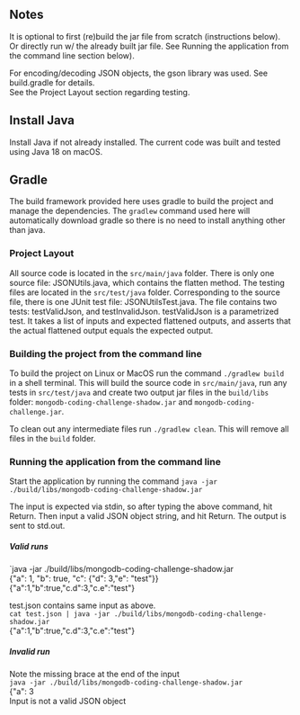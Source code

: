 ## Notes

It is optional to first (re)build the jar file from scratch (instructions below).<br/>
Or directly run w/ the already built jar file. See Running the application from the command line section below).

For encoding/decoding JSON objects, the gson library was used. See build.gradle for details.<br/>
See the Project Layout section regarding testing.

## Install Java

Install Java if not already installed. The current code was built and tested using Java 18 on macOS.

## Gradle

The build framework provided here uses gradle to build the project and manage the dependencies.  The `gradlew` command used here will
automatically download gradle so there is no need to install anything other than java.

### Project Layout

All source code is located in the `src/main/java` folder.
There is only one source file: JSONUtils.java, which contains the flatten method.
The testing files are located in the `src/test/java` folder.
Corresponding to the source file, there is one JUnit test file: JSONUtilsTest.java.
The file contains two tests: testValidJson, and testInvalidJson.
testValidJson is a parametrized test.
It takes a list of inputs and expected flattened outputs, and asserts that the actual flattened output equals the expected output.

### Building the project from the command line

To build the project on Linux or MacOS run the command `./gradlew build` 
in a shell terminal.  This will build the source code in
`src/main/java`, run any tests in `src/test/java` and create two output
jar files in the `build/libs` folder: `mongodb-coding-challenge-shadow.jar` and `mongodb-coding-challenge.jar`.

To clean out any intermediate files run `./gradlew clean`.  This will remove all files in the `build` folder.

### Running the application from the command line

Start the application by running the command
`java -jar ./build/libs/mongodb-coding-challenge-shadow.jar`

The input is expected via stdin, so after typing the above command, hit Return.
Then input a valid JSON object string, and hit Return.
The output is sent to std.out.

##### Valid runs
`java -jar ./build/libs/mongodb-coding-challenge-shadow.jar  
{"a": 1, "b": true, "c": {"d": 3,"e": "test"}}  
{"a":1,"b":true,"c.d":3,"c.e":"test"}  

test.json contains same input as above.  
`cat test.json | java -jar ./build/libs/mongodb-coding-challenge-shadow.jar`  
{"a":1,"b":true,"c.d":3,"c.e":"test"}  

##### Invalid run
Note the missing brace at the end of the input  
`java -jar ./build/libs/mongodb-coding-challenge-shadow.jar`  
{"a": 3  
Input is not a valid JSON object  
